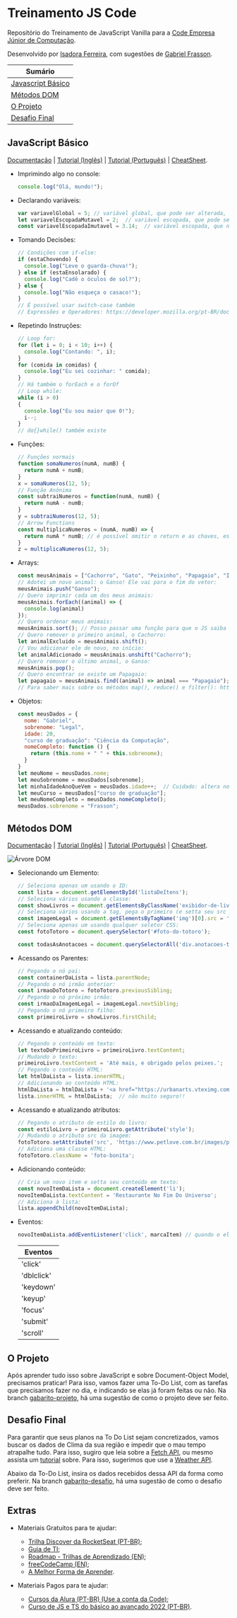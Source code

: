 # Treinamento JS Code

Repositório do Treinamento de JavaScript Vanilla para a [Code Empresa Júnior de Computação](https://codejr.com.br/).

Desenvolvido por [Isadora Ferreira](https://br.linkedin.com/in/isadorafer), com sugestões de [Gabriel Frasson](https://www.linkedin.com/in/gabriel-frasson-costa-bb4678212/).

| Sumário |
|---|
| [Javascript Básico](#javascript-básico) |
| [Métodos DOM](#métodos-dom) |
| [O Projeto](#o-projeto) |
| [Desafio Final](#desafio-final) |

## JavaScript Básico
[Documentação](https://developer.mozilla.org/pt-BR/docs/Learn/JavaScript) | [Tutorial (Inglês)](https://www.youtube.com/watch?v=hdI2bqOjy3c&list=PLillGF-RfqbbnEGy3ROiLWk7JMCuSyQtX&index=1&t=2s) | [Tutorial (Português)](https://app.rocketseat.com.br/discover/course/o-guia-estelar-de-java-script) | [CheatSheet](https://htmlcheatsheet.com/js/).

- Imprimindo algo no console:
  ```js
  console.log("Olá, mundo!");
  ```
- Declarando variáveis:
  ```js
  var variavelGlobal = 5; // variável global, que pode ser alterada, e que está disponível em todo o programa (não usar!)
  let variavelEscopadaMutavel = 2;  // variável escopada, que pode ser mudada
  const variavelEscopadaImutavel = 3.14;  // variável escopada, que não pode ser mudada (diretamente)
  ```
- Tomando Decisões:
  ```js
  // Condições com if-else:
  if (estaChovendo) {
    console.log("Leve o guarda-chuva!");
  } else if (estaEnsolarado) {
    console.log("Cadê o óculos de sol?");
  } else {
    console.log("Não esqueça o casaco!");
  }
  // É possível usar switch-case também
  // Expressões e Operadores: https://developer.mozilla.org/pt-BR/docs/Web/JavaScript/Guide/Expressions_and_operators
  ```
- Repetindo Instruções:
  ```js
  // Loop for:
  for (let i = 0; i < 10; i++) {
    console.log("Contando: ", i);
  }
  for (comida in comidas) {
    console.log("Eu sei cozinhar: " comida);
  }
  // Há também o forEach e o forOf
  // Loop while:
  while (i > 0)
  {
    console.log("Eu sou maior que 0!");
    i--;
  }
  // do{}while() também existe
  ```
- Funções:
  ```js
  // Funções normais
  function somaNumeros(numA, numB) {
    return numA + numB;
  }
  x = somaNumeros(12, 5);
  // Função Anônima
  const subtraiNumeros = function(numA, numB) {
    return numA - numB;
  }
  y = subtraiNumeros(12, 5);
  // Arrow Functions
  const multiplicaNumeros = (numA, numB) => {
    return numA * numB; // é possível omitir o return e as chaves, escrevendo apenas (numA, numB) => numA * numB;
  }
  z = multiplicaNumeros(12, 5);
  ```
- Arrays:
  ```js
  const meusAnimais = ["Cachorro", "Gato", "Peixinho", "Papagaio", "Irmão"];
  // Adotei um novo animal: o Ganso! Ele vai para o fim do vetor:
  meusAnimais.push("Ganso");
  // Quero imprimir cada um dos meus animais:
  meusAnimais.forEach((animal) => {
    console.log(animal)
  });
  // Quero ordenar meus animais:
  meusAnimais.sort(); // Posso passar uma função para que o JS saiba COMO ordenar
  // Quero remover o primeiro animal, o Cachorro:
  let animalExcluido = meusAnimais.shift();
  // Vou adicionar ele de novo, no início:
  let animalAdicionado = meusAnimais.unshift("Cachorro");
  // Quero remover o último animal, o Ganso:
  meusAnimais.pop();
  // Quero encontrar se existe um Papagaio:
  let papagaio = meusAnimais.find((animal) => animal === "Papagaio");
  // Para saber mais sobre os métodos map(), reduce() e filter(): https://www.youtube.com/watch?v=nYRIRZBHQ3s
  ```
- Objetos:
  ```js
  const meusDados = {
    nome: "Gabriel",
    sobrenome: "Legal",
    idade: 20,
    "curso de graduação": "Ciência da Computação",
    nomeCompleto: function () {
      return (this.nome + " " + this.sobrenome);
    }
  }
  let meuNome = meusDados.nome;
  let meuSobrenome = meusDados[sobrenome];
  let minhaIdadeAnoQueVem = meusDados.idade++;  // Cuidado: altera no objeto também
  let meuCurso = meusDados["curso de graduação"];
  let meuNomeCompleto = meusDados.nomeCompleto();
  meusDados.sobrenome = "Frasson";
  ```

## Métodos DOM
[Documentação](https://developer.mozilla.org/pt-BR/docs/Web/API/Document_Object_Model) | [Tutorial (Inglês)](https://www.youtube.com/playlist?list=PLillGF-RfqbYE6Ik_EuXA2iZFcE082B3s) | [Tutorial (Português)](https://www.youtube.com/watch?v=WWZX8RWLxIk&list=PLHz_AreHm4dlsK3Nr9GVvXCbpQyHQl1o1&index=14) | [CheatSheet](https://fundamentals.generalassemb.ly/11_unit/dom-cheatsheet.html).

![Árvore DOM](https://miro.medium.com/max/1200/1*mMmuOhNytgqP7lrU9HPTpw.jpeg)

- Selecionando um Elemento:
  ```js
  // Seleciona apenas um usando o ID:
  const lista = document.getElementById('listaDeItens');
  // Seleciona vários usando a classe:
  const showLivros = document.getElementsByClassName('exibidor-de-livros');
  // Seleciona vários usando a tag, pega o primeiro (e setta seu src para o link):
  const imagemLegal = document.getElementsByTagName('img')[0].src = 'https://cdn2.thecatapi.com/images/A1bByKQDn.jpg';
  // Seleciona apenas um usando qualquer seletor CSS:
  const fotoTotoro = document.querySelector('#foto-do-totoro');

  const todasAsAnotacoes = document.querySelectorAll('div.anotacoes-treinamento div.anotacoes-estudo-proprio');
  ```
- Acessando os Parentes:
  ```js
  // Pegando o nó pai:
  const containerDaLista = lista.parentNode;
  // Pegando o nó irmão anterior:
  const irmaoDoTotoro = fotoTotoro.previousSibling;
  // Pegando o nó próximo irmão:
  const irmaoDaImagemLegal = imagemLegal.nextSibling;
  // Pegando o nó primeiro filho:
  const primeiroLivro = showLivros.firstChild;
  ```
- Acessando e atualizando conteúdo:
  ```js
  // Pegando o conteúdo em texto:
  let textoDoPrimeiroLivro = primeiroLivro.textContent;
  // Mudando o texto:
  primeiroLivro.textContent = 'Até mais, e obrigado pelos peixes.';
  // Pegando o conteúdo HTML:
  let htmlDaLista = lista.innerHTML;
  // Adicionando ao conteúdo HTML:
  htmlDaLista = htmlDaLista + '<a href="https://urbanarts.vteximg.com.br/arquivos/ids/8823801-1000-1000/861592_Ampliada.jpg?v=637561430792700000">Não entre em pânico!</a>';
  lista.innerHTML = htmlDaLista;  // não muito seguro!!
  ```
- Acessando e atualizando atributos:
  ```js
  // Pegando o atributo de estilo do livro:
  const estiloLivro = primeiroLivro.getAttribute('style');
  // Mudando o atributo src da imagem:
  fotoTotoro.setAttribute('src', 'https://www.petlove.com.br/images/products/236680/large/Brinquedo_de_Pel%C3%BAcia_Buddy_Totoro_Kawaii_2645045.jpg?1627759854');
  // Adiciona uma classe HTML:
  fotoTotoro.className = 'foto-bonita';
  ```
- Adicionando conteúdo:
  ```js
  // Cria um novo item e setta seu conteúdo em texto:
  const novoItemDaLista = document.createElement('li');
  novoItemDaLista.textContent = 'Restaurante No Fim Do Universo';
  // Adiciona à lista:
  lista.appendChild(novoItemDaLista);
  ```
- Eventos:
  ```js
  novoItemDaLista.addEventListener('click', marcaItem) // quando o elemento for clicado, é acionada a função marcaItem
  ```
  | Eventos |
  |---|
  | 'click' |
  | 'dblclick' |
  | 'keydown' |
  | 'keyup' |
  | 'focus' |
  | 'submit' |
  | 'scroll' |

## O Projeto
Após aprender tudo isso sobre JavaScript e sobre Document-Object Model, precisamos praticar! Para isso, vamos fazer uma To-Do List, com as tarefas que precisamos fazer no dia, e indicando se elas já foram feitas ou não.
Na branch [gabarito-projeto](https://github.com/isa56/treinamento-js-code/tree/gabarito-projeto), há uma sugestão de como o projeto deve ser feito.

## Desafio Final
Para garantir que seus planos na To Do List sejam concretizados, vamos buscar os dados de Clima da sua região e impedir que o mau tempo atrapalhe tudo.
Para isso, sugiro que leia sobre a [Fetch API](https://developer.mozilla.org/pt-BR/docs/Web/API/Fetch_API), ou mesmo assista um [tutorial](https://www.youtube.com/watch?v=1d5jNmKdwlY) sobre.
Para isso, sugerimos que use a [Weather API](https://openweathermap.org/api).

Abaixo da To-Do List, insira os dados recebidos dessa API da forma como preferir.
Na branch [gabarito-desafio](), há uma sugestão de como o desafio deve ser feito.

## Extras
- Materiais Gratuitos para te ajudar:
  - [Trilha Discover da RocketSeat (PT-BR)](https://app.rocketseat.com.br/discover);
  - [Guia de TI](https://guiadeti.com.br/guia-categorias/cursos-gratuitos/);
  - [Roadmap - Trilhas de Aprendizado (EN)](https://roadmap.sh/);
  - [freeCodeCamp (EN)](https://www.freecodecamp.org/learn);
  - [A Melhor Forma de Aprender](https://www.google.com.br/).

- Materiais Pagos para te ajudar:
  - [Cursos da Alura (PT-BR) (Use a conta da Code)](https://alura.com.br/);
  - [Curso de JS e TS do básico ao avançado 2022 (PT-BR)](https://www.udemy.com/course/curso-de-javascript-moderno-do-basico-ao-avancado/).